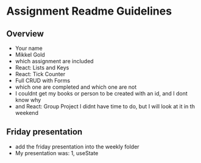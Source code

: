 # Assignment Readme Guidelines

## Overview

- Your name 
- Mikkel Gold
- which assignment are included
-  React: Lists and Keys
-  React: Tick Counter
-  Full CRUD with Forms
- which one are completed and which one are not
- I couldnt get my books or person to be created with an id, and I dont know why
- and React: Group Project I didnt have time to do, but I will look at it in th weekend

## Friday presentation
- add the friday presentation into the weekly folder
- My presentation was: 1, useState
